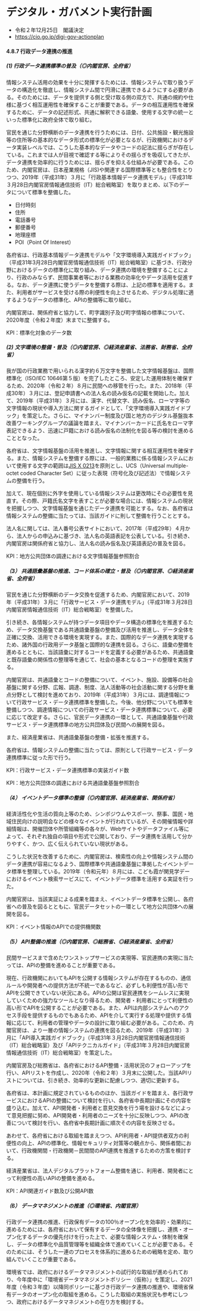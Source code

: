 # デジタル・ガバメント実行計画

- 令和２年12月25日　閣議決定
- https://cio.go.jp/digi-gov-actionplan

#### 4.8.7 行政データ連携の推進

##### (1) 行政データ連携標準の普及（◎内閣官房、全府省）

情報システム活用の効果を十分に発揮するためには、情報システムで取り扱うデータの構造化を徹底し、情報システム間で円滑に連携できるようにする必要がある。そのためには、データを提供する側と受け取る側の双方で、共通の規約や仕様に基づく相互運用性を確保することが重要である。データの相互運用性を確保するために、データの記述形式、共通に解釈できる語彙、使用する文字の統一といった標準化に政府全体で取り組む。

官民を通じた分野横断のデータ連携を行うためには、日付、公共施設・観光施設等の住所等の基本的なデータ形式の標準化が必要となるが、行政機関におけるデータ実装レベルでは、こうした基本的なデータやコードの記法に揺らぎが存在している。これまでは人が目視で確認する等によりその揺らぎを吸収してきたが、データ連携を効率的に行うためには、揺らぎを抑える仕組みが必要である。このため、内閣官房は、日本産業規格（JIS)や関連する国際標準等とも整合性をとりつつ、2019年（平成31年）３月に「行政基本情報データ連携モデル」（平成31年３月28日内閣官房情報通信技術（IT）総合戦略室）を取りまとめ、以下のデータについて標準を整備した。

- 日付時刻
- 住所
- 電話番号
- 郵便番号
- 地理座標
- POI（Point Of Interest）

各府省は、行政基本情報データ連携モデルや「文字環境導入実践ガイドブック」（平成31年3月28日内閣官房情報通信技術（IT）総合戦略室）に基づき、行政分野におけるデータの標準化に取り組み、データ連携の環境を整備することにより、行政のみならず、民間事業者等における業務の効率化やデータ活用を促進する。なお、データ連携に使うデータを整備する際は、上記の標準を適用する。また、利用者がサービスを受ける際の利便性を向上させるため、デジタル処理に適するようなデータの標準化、APIの整備等に取り組む。
 
内閣官房は、関係府省と協力して、町字識別子及び町字情報の標準について、2020年度（令和２年度）末までに整備する。

KPI：標準化対象のデータ数

##### (2) 文字環境の整備・普及（◎内閣官房、◎経済産業省、法務省、財務省、全府省）

我が国の行政業務で用いられる漢字約６万文字を整備した文字情報基盤は、国際標準化（ISO/IEC 10646第５版）を完了したところ、安定した運用体制を確保するため、2020年（令和２年）８月に民間への移管を行った。また、2018年（平成30年）３月には、登記申請書への法人名の読み仮名の記載を開始した。加えて、2019年（平成31年）３月には、漢字、代替文字、読み仮名、ローマ字等の文字情報の現状や導入方法に関するガイドとして、「文字環境導入実践ガイドブック」を策定した。さらに、マイナンバー制度及び国と地方のデジタル基盤抜本改善ワーキンググループの議論を踏まえ、マイナンバーカードに氏名をローマ字表記できるよう、迅速に戸籍における読み仮名の法制化を図る等の検討を進めることとなった。

各府省は、文字情報基盤の活用を推進し、文字情報に関する相互運用性を確保する。また、情報システムを整備する際には、一般的業務に係る情報システムにおいて使用する文字の範囲は[JIS X 0213](#用語.md#jis-x-0213)を原則とし、UCS（Universal multiple-octet coded Character Set）に従った表現（符号化及び記述法）で情報システムの整備を行う。

加えて、現在個別に外字を使用している情報システムは更改時にその必要性を見直す。その際、戸籍氏名文字を表すことが必要な場合には、情報システムの現状を把握しつつ、文字情報基盤を通じたデータ連携を可能とする。なお、各府省は情報システムの整備に当たっては、当該ガイドに則して整備を行うこととする。

法人名に関しては、法人番号公表サイトにおいて、2017年（平成29年）４月から、法人からの申込みに基づき、法人名の英語表記を公表している。引き続き、内閣官房は関係府省と協力し、法人名の読み仮名及び英語表記の普及を図る。

KPI：地方公共団体の調達における文字情報基盤参照割合

##### （3） 共通語彙基盤の推進、コード体系の確立・普及（◎内閣官房、◎経済産業省、全府省）

官民を通じた分野横断のデータ交換を促進するため、内閣官房において、2019年（平成31年）３月に「行政サービス・データ連携モデル」（平成31年３月28日内閣官房情報通信技術（IT）総合戦略室）を整備した。

引き続き、各情報システムが持つデータ項目やデータ構造の標準化を推進するため、データ交換基盤である共通語彙基盤の整備及び活用を推進し、データ全体を正確に交換、活用できる環境を実現する。また、国際的なデータ連携を実現するため、諸外国の行政用データ基盤と国際的な連携を図る。さらに、語彙の整備を進めるとともに、当該語彙に対するコードを定義する必要があるため、共通語彙と既存語彙の関係性の整理等を通じて、社会の基本となるコードの整理を実施する。

内閣官房は、共通語彙とコードの整備について、イベント、施設、設備等の社会基盤に関する分野、広報、調達、制度、法人活動等の社会活動に関する分野を重点分野として検討を進めており、2019年（平成31年）３月には、調達情報について行政サービス・データ連携標準を整備した。今後、他分野についても標準を整備しつつ、調達情報についての行政サービス・データ連携標準について、必要に応じて改定する。さらに、官民データ連携の一環として、共通語彙基盤や行政サービス・データ連携標準の地方公共団体及び民間への展開を図る。

また、経済産業省は、共通語彙基盤の整備・拡張を推進する。

各府省は、情報システムの整備に当たっては、原則として行政サービス・データ連携標準に従った形で行う。

KPI：行政サービス・データ連携標準の実装ガイド数

KPI：地方公共団体の調達における共通語彙基盤参照割合

##### （4） イベントデータ標準の整備（◎内閣官房、経済産業省、関係府省）

経済活性化や生活の質向上等のため、シンポジウムやスポーツ、祭事、国民・地域住民向けの説明会などの様々なイベントが行われているが、その開催情報や詳細情報は、開催団体や所管組織等の各々が、Webサイトやデータファイル等によって、それぞれ独自の項目や形式で公開しており、データ連携を活用して分かりやすく、かつ、広く伝えられていない現状がある。

こうした状況を改善するために、内閣官房は、検索性の向上や情報システム間のデータ連携が容易になるよう、国際標準や共通語彙基盤に準拠したイベントデータ標準を整理している。2019年（令和元年）８月には、こども霞が関見学デーにおけるイベント検索サービスにて、イベントデータ標準を活用する実証を行った。

内閣官房は、当該実証による成果を踏まえ、イベントデータ標準を公開し、各府省への普及を図るとともに、官民データセットの一環として地方公共団体への展開を図る。

KPI：イベント情報のAPIでの提供機関数

##### （5） API整備の推進（◎内閣官房、◎総務省、◎経済産業省、全府省）

民間サービスまで含めたワンストップサービスの実現等、官民連携の実現に当たっては、APIの整備を進めることが重要である。

現在、行政機関においてもAPIを公開する情報システムが存在するものの、通信ルールや開発者への提供方法が不統一であるなど、必ずしも利便性が高い形でAPIを公開できていない状況にある。APIの公開は官民連携をシームレスに実現していくための強力なツールとなり得るため、開発者・利用者にとって利便性の高い形でAPIを公開することが必要である。また、APIは内部システムへのアクセス手段を提供するものでもあるため、APIを介して実行する処理や提供する情報に応じて、利用者の管理やデータの設計に取り組む必要がある。このため、内閣官房は、より一層の情報システムの連携を図るため、2019年（平成31年）３月に「API導入実践ガイドブック」（平成31年３月28日内閣官房情報通信技術（IT）総合戦略室）及び「APIテクニカルガイド」（平成31年３月28日内閣官房情報通信技術（IT）総合戦略室）を策定した。

内閣官房及び総務省は、各府省におけるAPI整備・活用状況のフォローアップを行い、APIリストを作成し、2020年（令和２年）３月末に公開した。当該APIリストについては、引き続き、効率的な更新に配慮しつつ、適切に更新する。

各府省は、本計画に規定されているもののほか、当該ガイドを踏まえ、各行政サービスにおけるAPIの整備について検討を行い、各府省中長期計画にその内容を盛り込む。加えて、API開発者・利用者と意見交換を行う場を設けるなどによって意見把握に努め、API開発者・利用者のニーズを十分に反映しつつ、APIの改善について検討を行い、各府省中長期計画に順次その内容を反映させる。

あわせて、各府省における取組を踏まえつつ、API利用者・API提供者双方の利便性の向上、APIの標準化、情報セキュリティ対策等の観点から、関係者間において、行政機関間・行政機関－民間間のAPI連携を推進するための方策を検討する。

経済産業省は、法人デジタルプラットフォーム整備を通じ、利用者、開発者にとって利便性の高いAPIの整備を進める。

KPI：API関連ガイド数及び公開API数

##### （6） データマネジメントの推進（◎環境省、内閣官房）

行政データ連携の推進、行政保有データの100％オープン化を効率的・効果的に進めるためには、各府省において保有するデータの全体像を把握し、連携・オープン化するデータの優先付けを行った上で、必要な情報システム・体制を確保し、データの標準化や品質管理等を組織全体で進めていくことが必要である。そのためには、そうした一連のプロセスを体系的に進めるための戦略を定め、取り組んでいくことが重要である。

環境省では、政府におけるデータマネジメントの試行的な取組が進められており、今年度中に「環境省データマネジメントポリシー（仮称）」を策定し、2021年度（令和３年度）以降同ポリシーに基づき行政データ連携の推進や、環境省保有データのオープン化の取組を進める。こうした取組の実施状況も参考にしつつ、政府におけるデータマネジメントの在り方を検討する。
